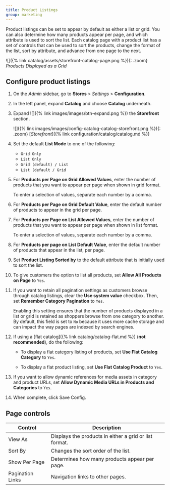 ```yaml
---
title: Product Listings
group: marketing
---
```


Product listings can be set to appear by default as either a list or grid. You can also determine how many products appear per page, and which attribute is used to sort the list. Each catalog page with a product list has a set of controls that can be used to sort the products, change the format of the list, sort by attribute, and advance from one page to the next.

![]({% link catalog/assets/storefront-catalog-page.png %}){: .zoom}
_Products Displayed as a Grid_

## Configure product listings

1. On the _Admin_ sidebar, go to **Stores** > _Settings_ > **Configuration**.

1. In the left panel, expand **Catalog** and choose **Catalog** underneath.

1. Expand ![]({% link images/images/btn-expand.png %}) the **Storefront** section.

   ![]({% link images/images/config-catalog-catalog-storefront.png %}){: .zoom}
   [_Storefront_]({% link configuration/catalog/catalog.md %})

1. Set the default **List Mode** to one of the following:

    - `Grid Only`
    - `List Only`
    - `Grid (default) / List`
    - `List (default / Grid`

1. For **Products per Page on Grid Allowed Values**, enter the number of products that you want to appear per page when shown in grid format.

   To enter a selection of values, separate each number by a comma.

1. For **Products per Page on Grid Default Value**, enter the default number of products to appear in the grid per page.

1. For **Products per Page on List Allowed Values**, enter the number of products that you want to appear per page when shown in list format.

   To enter a selection of values, separate each number by a comma.

1. For **Products per page on List Default Value**, enter the default number of products that appear in the list, per page.

1. Set **Product Listing Sorted by** to the default attribute that is initially used to sort the list.

1. To give customers the option to list all products, set **Allow All Products on Page** to `Yes`.

1. If you want to retain all pagination settings as customers browse through catalog listings, clear the **Use system value** checkbox. Then, set **Remember Category Pagination** to `Yes`.

   Enabling this setting ensures that the number of products displayed in a list or grid is retained as shoppers browse from one category to another. By default, this field is set to `No` because it uses more cache storage and can impact the way pages are indexed by search engines.

1. If using a [flat catalog]({% link catalog/catalog-flat.md %}) (**not recommended**), do the following:

    - To display a flat category listing of products, set **Use Flat Catalog Category** to `Yes`.

    - To display a flat product listing, set **Use Flat Catalog Product** to `Yes`.

1. If you want to allow dynamic references for media assets in category and product URLs, set **Allow Dynamic Media URLs in Products and Categories** to `Yes`.

1. When complete, click <span class="btn">Save Config</span>.

## Page controls

|Control|Description|
|--- |--- |
|View As|Displays the products in either a grid or list format.|
|Sort By|Changes the sort order of the list.|
|Show Per Page|Determines how many products appear per page.|
|Pagination Links|Navigation links to other pages.|
